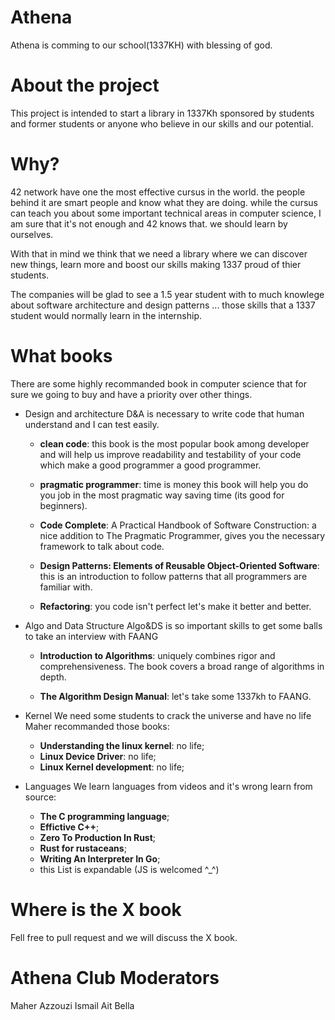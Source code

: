# Athena
Athena is comming to our school(1337KH) with blessing of god.

# About the project
This project is intended to start a library in 1337Kh sponsored
by students and former students or anyone who believe in our skills
and our potential.

# Why?
42 network have one the most effective cursus in the world.
the people behind it are smart people and know what they are doing.
while the cursus can teach you about some important technical areas in computer science,
I am sure that it's not enough and 42 knows that. we should learn by ourselves.

With that in mind we think that we need a library where we can discover new things,
learn more and boost our skills making 1337 proud of thier students.

The companies will be glad to see a 1.5 year student with to much knowlege about software
architecture and design patterns ...
those skills that a 1337 student would normally learn in the internship.

# What books
There are some highly recommanded book in computer science that for sure we going to buy
and have a priority over other things.

- Design and architecture
	D&A is necessary to write code that human understand and I can test easily.
	- **clean code**: this book is the most popular book among developer and will help us improve
	readability and testability of your code which make a good programmer a good programmer.
	
	- **pragmatic programmer**: time is money this book will help you do you job in the most
	pragmatic way saving time (its good for beginners).

	- **Code Complete**: A Practical Handbook of Software Construction: a nice addition
	to The Pragmatic Programmer, gives you the necessary framework to talk about code.
	
	- **Design Patterns: Elements of Reusable Object-Oriented Software**: this is an introduction to follow
	patterns that all programmers are familiar with.

	- **Refactoring**: you code isn't perfect let's make it better and better.

- Algo and Data Structure
	Algo&DS is so important skills to get some balls to take an interview with FAANG 
	- **Introduction to Algorithms**: uniquely combines rigor and comprehensiveness.
	The book covers a broad range of algorithms in depth.

	- **The Algorithm Design Manual**: let's take some 1337kh to FAANG.

- Kernel
	We need some students to crack the universe and have no life Maher recommanded those books:
	- **Understanding the linux kernel**: no life;
	- **Linux Device Driver**: no life;
	- **Linux Kernel development**: no life;

- Languages
	We learn languages from videos and it's wrong learn from source:
	- **The C programming language**;
	- **Effictive C++**;
	- **Zero To Production In Rust**;
	- **Rust for rustaceans**;
	- **Writing An Interpreter In Go**;
	- this List is expandable (JS is welcomed ^_^)

# Where is the X book
Fell free to pull request and we will discuss the X book.

# Athena Club Moderators
Maher Azzouzi
Ismail Ait Bella
